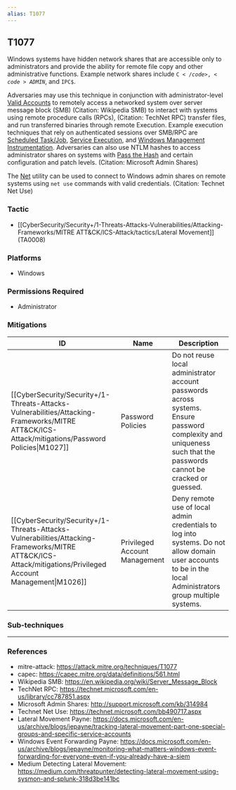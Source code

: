```yaml
---
alias: T1077
---
```


## T1077

Windows systems have hidden network shares that are accessible only to administrators and provide the ability for remote file copy and other administrative functions. Example network shares include <code>C$</code>, <code>ADMIN$</code>, and <code>IPC$</code>. 

Adversaries may use this technique in conjunction with administrator-level [Valid Accounts](https://attack.mitre.org/techniques/T1078) to remotely access a networked system over server message block (SMB) (Citation: Wikipedia SMB) to interact with systems using remote procedure calls (RPCs), (Citation: TechNet RPC) transfer files, and run transferred binaries through remote Execution. Example execution techniques that rely on authenticated sessions over SMB/RPC are [Scheduled Task/Job](https://attack.mitre.org/techniques/T1053), [Service Execution](https://attack.mitre.org/techniques/T1035), and [Windows Management Instrumentation](https://attack.mitre.org/techniques/T1047). Adversaries can also use NTLM hashes to access administrator shares on systems with [Pass the Hash](https://attack.mitre.org/techniques/T1075) and certain configuration and patch levels. (Citation: Microsoft Admin Shares)

The [Net](https://attack.mitre.org/software/S0039) utility can be used to connect to Windows admin shares on remote systems using <code>net use</code> commands with valid credentials. (Citation: Technet Net Use)


### Tactic
- [[CyberSecurity/Security+/1-Threats-Attacks-Vulnerabilities/Attacking-Frameworks/MITRE ATT&CK/ICS-Attack/tactics/Lateral Movement]] (TA0008)

### Platforms
- Windows

### Permissions Required
- Administrator

### Mitigations

| ID | Name | Description |
| --- | --- | --- |
| [[CyberSecurity/Security+/1-Threats-Attacks-Vulnerabilities/Attacking-Frameworks/MITRE ATT&CK/ICS-Attack/mitigations/Password Policies\|M1027]] | Password Policies | Do not reuse local administrator account passwords across systems. Ensure password complexity and uniqueness such that the passwords cannot be cracked or guessed. |
| [[CyberSecurity/Security+/1-Threats-Attacks-Vulnerabilities/Attacking-Frameworks/MITRE ATT&CK/ICS-Attack/mitigations/Privileged Account Management\|M1026]] | Privileged Account Management | Deny remote use of local admin credentials to log into systems. Do not allow domain user accounts to be in the local Administrators group multiple systems. |

### Sub-techniques


---
### References

- mitre-attack: https://attack.mitre.org/techniques/T1077
- capec: https://capec.mitre.org/data/definitions/561.html
- Wikipedia SMB: https://en.wikipedia.org/wiki/Server_Message_Block
- TechNet RPC: https://technet.microsoft.com/en-us/library/cc787851.aspx
- Microsoft Admin Shares: http://support.microsoft.com/kb/314984
- Technet Net Use: https://technet.microsoft.com/bb490717.aspx
- Lateral Movement Payne: https://docs.microsoft.com/en-us/archive/blogs/jepayne/tracking-lateral-movement-part-one-special-groups-and-specific-service-accounts
- Windows Event Forwarding Payne: https://docs.microsoft.com/en-us/archive/blogs/jepayne/monitoring-what-matters-windows-event-forwarding-for-everyone-even-if-you-already-have-a-siem
- Medium Detecting Lateral Movement: https://medium.com/threatpunter/detecting-lateral-movement-using-sysmon-and-splunk-318d3be141bc
